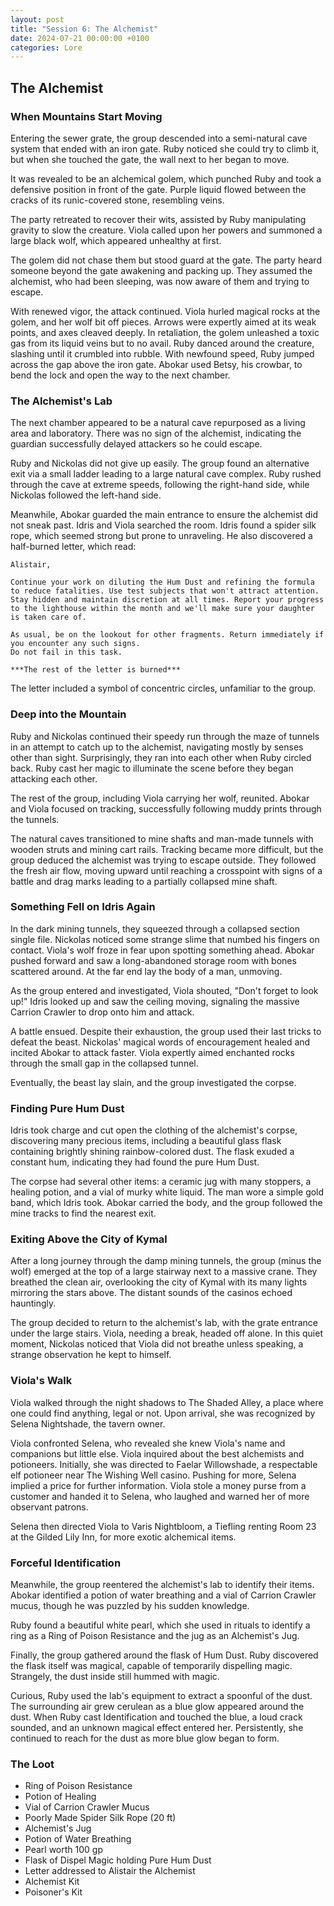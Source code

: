 ```yaml
---
layout: post
title: "Session 6: The Alchemist"
date: 2024-07-21 00:00:00 +0100
categories: Lore
---
```


## The Alchemist

### When Mountains Start Moving

Entering the sewer grate, the group descended into a semi-natural cave system that ended with an iron gate. Ruby noticed she could try to climb it, but when she touched the gate, the wall next to her began to move.

It was revealed to be an alchemical golem, which punched Ruby and took a defensive position in front of the gate. Purple liquid flowed between the cracks of its runic-covered stone, resembling veins.

The party retreated to recover their wits, assisted by Ruby manipulating gravity to slow the creature. Viola called upon her powers and summoned a large black wolf, which appeared unhealthy at first.

The golem did not chase them but stood guard at the gate. The party heard someone beyond the gate awakening and packing up. They assumed the alchemist, who had been sleeping, was now aware of them and trying to escape.

With renewed vigor, the attack continued. Viola hurled magical rocks at the golem, and her wolf bit off pieces. Arrows were expertly aimed at its weak points, and axes cleaved deeply. In retaliation, the golem unleashed a toxic gas from its liquid veins but to no avail. Ruby danced around the creature, slashing until it crumbled into rubble. With newfound speed, Ruby jumped across the gap above the iron gate. Abokar used Betsy, his crowbar, to bend the lock and open the way to the next chamber.

### The Alchemist's Lab

The next chamber appeared to be a natural cave repurposed as a living area and laboratory. There was no sign of the alchemist, indicating the guardian successfully delayed attackers so he could escape.

Ruby and Nickolas did not give up easily. The group found an alternative exit via a small ladder leading to a large natural cave complex. Ruby rushed through the cave at extreme speeds, following the right-hand side, while Nickolas followed the left-hand side.

Meanwhile, Abokar guarded the main entrance to ensure the alchemist did not sneak past. Idris and Viola searched the room. Idris found a spider silk rope, which seemed strong but prone to unraveling. He also discovered a half-burned letter, which read:

```
Alistair,

Continue your work on diluting the Hum Dust and refining the formula to reduce fatalities. Use test subjects that won't attract attention. Stay hidden and maintain discretion at all times. Report your progress to the lighthouse within the month and we'll make sure your daughter is taken care of.

As usual, be on the lookout for other fragments. Return immediately if you encounter any such signs. 
Do not fail in this task.

***The rest of the letter is burned***
```

The letter included a symbol of concentric circles, unfamiliar to the group.

### Deep into the Mountain

Ruby and Nickolas continued their speedy run through the maze of tunnels in an attempt to catch up to the alchemist, navigating mostly by senses other than sight. Surprisingly, they ran into each other when Ruby circled back. Ruby cast her magic to illuminate the scene before they began attacking each other.

The rest of the group, including Viola carrying her wolf, reunited. Abokar and Viola focused on tracking, successfully following muddy prints through the tunnels.

The natural caves transitioned to mine shafts and man-made tunnels with wooden struts and mining cart rails. Tracking became more difficult, but the group deduced the alchemist was trying to escape outside. They followed the fresh air flow, moving upward until reaching a crosspoint with signs of a battle and drag marks leading to a partially collapsed mine shaft.

### Something Fell on Idris Again

In the dark mining tunnels, they squeezed through a collapsed section single file. Nickolas noticed some strange slime that numbed his fingers on contact. Viola's wolf froze in fear upon spotting something ahead. Abokar pushed forward and saw a long-abandoned storage room with bones scattered around. At the far end lay the body of a man, unmoving.

As the group entered and investigated, Viola shouted, "Don't forget to look up!" Idris looked up and saw the ceiling moving, signaling the massive Carrion Crawler to drop onto him and attack.

A battle ensued. Despite their exhaustion, the group used their last tricks to defeat the beast. Nickolas' magical words of encouragement healed and incited Abokar to attack faster. Viola expertly aimed enchanted rocks through the small gap in the collapsed tunnel.

Eventually, the beast lay slain, and the group investigated the corpse.

### Finding Pure Hum Dust

Idris took charge and cut open the clothing of the alchemist's corpse, discovering many precious items, including a beautiful glass flask containing brightly shining rainbow-colored dust. The flask exuded a constant hum, indicating they had found the pure Hum Dust.

The corpse had several other items: a ceramic jug with many stoppers, a healing potion, and a vial of murky white liquid. The man wore a simple gold band, which Idris took. Abokar carried the body, and the group followed the mine tracks to find the nearest exit.

### Exiting Above the City of Kymal

After a long journey through the damp mining tunnels, the group (minus the wolf) emerged at the top of a large stairway next to a massive crane. They breathed the clean air, overlooking the city of Kymal with its many lights mirroring the stars above. The distant sounds of the casinos echoed hauntingly.

The group decided to return to the alchemist's lab, with the grate entrance under the large stairs. Viola, needing a break, headed off alone. In this quiet moment, Nickolas noticed that Viola did not breathe unless speaking, a strange observation he kept to himself.

### Viola's Walk

Viola walked through the night shadows to The Shaded Alley, a place where one could find anything, legal or not. Upon arrival, she was recognized by Selena Nightshade, the tavern owner.

Viola confronted Selena, who revealed she knew Viola's name and companions but little else. Viola inquired about the best alchemists and potioneers. Initially, she was directed to Faelar Willowshade, a respectable elf potioneer near The Wishing Well casino. Pushing for more, Selena implied a price for further information. Viola stole a money purse from a customer and handed it to Selena, who laughed and warned her of more observant patrons.

Selena then directed Viola to Varis Nightbloom, a Tiefling renting Room 23 at the Gilded Lily Inn, for more exotic alchemical items.

### Forceful Identification

Meanwhile, the group reentered the alchemist's lab to identify their items. Abokar identified a potion of water breathing and a vial of Carrion Crawler mucus, though he was puzzled by his sudden knowledge.

Ruby found a beautiful white pearl, which she used in rituals to identify a ring as a Ring of Poison Resistance and the jug as an Alchemist's Jug.

Finally, the group gathered around the flask of Hum Dust. Ruby discovered the flask itself was magical, capable of temporarily dispelling magic. Strangely, the dust inside still hummed with magic.

Curious, Ruby used the lab's equipment to extract a spoonful of the dust. The surrounding air grew cerulean as a blue glow appeared around the dust. When Ruby cast Identification and touched the blue, a loud crack sounded, and an unknown magical effect entered her. Persistently, she continued to reach for the dust as more blue glow began to form.

### The Loot

- Ring of Poison Resistance
- Potion of Healing
- Vial of Carrion Crawler Mucus
- Poorly Made Spider Silk Rope (20 ft)
- Alchemist's Jug
- Potion of Water Breathing
- Pearl worth 100 gp
- Flask of Dispel Magic holding Pure Hum Dust
- Letter addressed to Alistair the Alchemist
- Alchemist Kit
- Poisoner's Kit